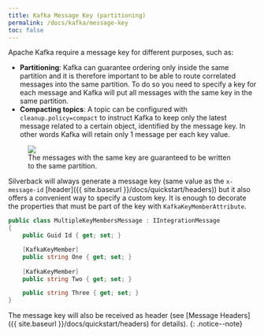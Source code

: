 ```yaml
---
title: Kafka Message Key (partitioning)
permalink: /docs/kafka/message-key
toc: false
---
```


Apache Kafka require a message key for different purposes, such as:
* **Partitioning**: Kafka can guarantee ordering only inside the same partition and it is therefore important to be able to route correlated messages into the same partition. To do so you need to specify a key for each message and Kafka will put all messages with the same key in the same partition.
* **Compacting topics**: A topic can be configured with `cleanup.policy=compact` to instruct Kafka to keep only the latest message related to a certain object, identified by the message key. In other words Kafka will retain only 1 message per each key value.

<figure>
	<a href="{{ site.baseurl }}/assets/images/diagrams/kafka-key.png"><img src="{{ site.baseurl }}/assets/images/diagrams/kafka-key.png"></a>
    <figcaption>The messages with the same key are guaranteed to be written to the same partition.</figcaption>
</figure>

Silverback will always generate a message key (same value as the `x-message-id` [header]({{ site.baseurl }}/docs/quickstart/headers)) but it also offers a convenient way to specify a custom key. It is enough to decorate the properties that must be part of the key with `KafkaKeyMemberAttribute`.

```csharp
public class MultipleKeyMembersMessage : IIntegrationMessage
{
    public Guid Id { get; set; }

    [KafkaKeyMember]
    public string One { get; set; }
    
    [KafkaKeyMember]
    public string Two { get; set; }

    public string Three { get; set; }
}
```

The message key will also be received as header (see [Message Headers]({{ site.baseurl }}/docs/quickstart/headers) for details).
{: .notice--note}
